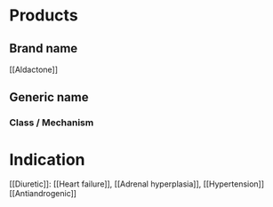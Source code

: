 # Products

## Brand name
[[Aldactone]]

## Generic name


### Class / Mechanism


# Indication
[[Diuretic]]: [[Heart failure]], [[Adrenal hyperplasia]], [[Hypertension]]
[[Antiandrogenic]]